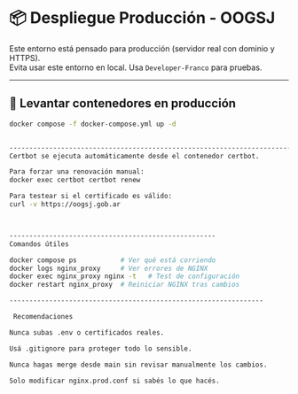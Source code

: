 # 📦 Despliegue Producción - OOGSJ

Este entorno está pensado para producción (servidor real con dominio y HTTPS).  
Evita usar este entorno en local. Usa `Developer-Franco` para pruebas.

---

## 🐳 Levantar contenedores en producción

```bash
docker compose -f docker-compose.yml up -d


---------------------------------------------------------------------------------------------
Certbot se ejecuta automáticamente desde el contenedor certbot.

Para forzar una renovación manual:
docker exec certbot certbot renew

Para testear si el certificado es válido:
curl -v https://oogsj.gob.ar



----------------------------------------------------
Comandos útiles

docker compose ps           # Ver qué está corriendo
docker logs nginx_proxy     # Ver errores de NGINX
docker exec nginx_proxy nginx -t   # Test de configuración
docker restart nginx_proxy  # Reiniciar NGINX tras cambios

----------------------------------------------------------------

 Recomendaciones

Nunca subas .env o certificados reales.

Usá .gitignore para proteger todo lo sensible.

Nunca hagas merge desde main sin revisar manualmente los cambios.

Solo modificar nginx.prod.conf si sabés lo que hacés.